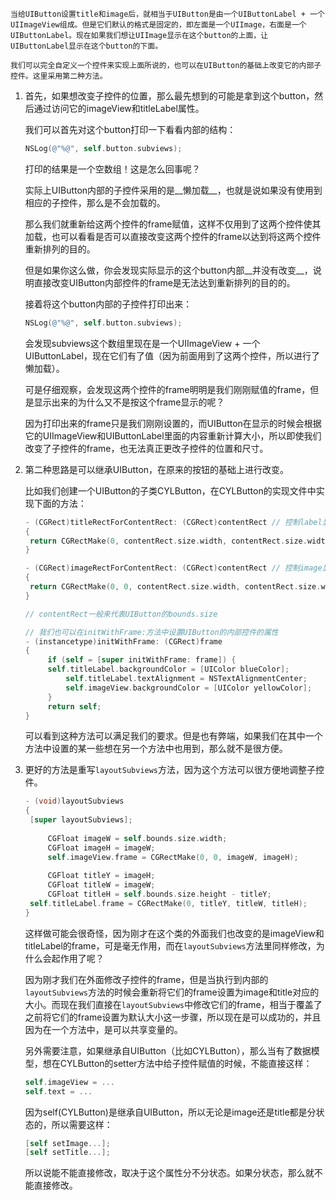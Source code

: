 	当给UIButton设置title和image后，就相当于UIButton是由一个UIButtonLabel + 一个UIImageView组成。但是它们默认的格式是固定的，即左面是一个UIImage，右面是一个UIButtonLabel。现在如果我们想让UIImage显示在这个button的上面，让UIButtonLabel显示在这个button的下面。

	我们可以完全自定义一个控件来实现上面所说的，也可以在UIButton的基础上改变它的内部子控件。这里采用第二种方法。

1. 首先，如果想改变子控件的位置，那么最先想到的可能是拿到这个button，然后通过访问它的imageView和titleLabel属性。
   
   我们可以首先对这个button打印一下看看内部的结构：
   
   ``` objective-c
   NSLog(@"%@", self.button.subviews);
   ```
   
   打印的结果是一个空数组！这是怎么回事呢？
   
   实际上UIButton内部的子控件采用的是__懒加载__，也就是说如果没有使用到相应的子控件，那么是不会加载的。
   
   那么我们就重新给这两个控件的frame赋值，这样不仅用到了这两个控件使其加载，也可以看看是否可以直接改变这两个控件的frame以达到将这两个控件重新排列的目的。
   
   但是如果你这么做，你会发现实际显示的这个button内部__并没有改变__，说明直接改变UIButton内部控件的frame是无法达到重新排列的目的的。
   
   接着将这个button内部的子控件打印出来：
   
   ``` objective-c
   NSLog(@"%@", self.button.subviews);
   ```
   
   会发现subviews这个数组里现在是一个UIImageView + 一个UIButtonLabel，现在它们有了值（因为前面用到了这两个控件，所以进行了懒加载）。
   
   可是仔细观察，会发现这两个控件的frame明明是我们刚刚赋值的frame，但是显示出来的为什么又不是按这个frame显示的呢？
   
   因为打印出来的frame只是我们刚刚设置的，而UIButton在显示的时候会根据它的UIImageView和UIButtonLabel里面的内容重新计算大小，所以即使我们改变了子控件的frame，也无法真正更改子控件的位置和尺寸。
   
2. 第二种思路是可以继承UIButton，在原来的按钮的基础上进行改变。
   
   比如我们创建一个UIButton的子类CYLButton，在CYLButton的实现文件中实现下面的方法：
   
   ``` objective-c
   - (CGRect)titleRectForContentRect: (CGRect)contentRect // 控制label显示在哪和大小
   {
   	return CGRectMake(0, contentRect.size.width, contentRect.size.width, contentRect.size.height - contentRect.size.width);
   }
   
   - (CGRect)imageRectForContentRect: (CGRect)contentRect // 控制image显示在哪和大小
   {
   	return CGRectMake(0, 0, contentRect.size.width, contentRect.size.width);
   }
   
   // contentRect一般来代表UIButton的bounds.size
   
   // 我们也可以在initWithFrame:方法中设置UIButton的内部控件的属性
   - (instancetype)initWithFrame: (CGRect)frame
   {
     	if (self = [super initWithFrame: frame]) {
       	self.titleLabel.backgroundColor = [UIColor blueColor];
         	self.titleLabel.textAlignment = NSTextAlignmentCenter;
         	self.imageView.backgroundColor = [UIColor yellowColor];
     	}
     	return self;
   }
   ```
   
   可以看到这种方法可以满足我们的要求。但是也有弊端，如果我们在其中一个方法中设置的某一些想在另一个方法中也用到，那么就不是很方便。
   
3. 更好的方法是重写`layoutSubviews`方法，因为这个方法可以很方便地调整子控件。
   
   ``` objective-c
   - (void)layoutSubviews 
   {
   	[super layoutSubviews];
     
     	CGFloat imageW = self.bounds.size.width;
     	CGFloat imageH = imageW;
     	self.imageView.frame = CGRectMake(0, 0, imageW, imageH);
     
     	CGFloat titleY = imageH;
     	CGFloat titleW = imageW;
     	CGFloat titleH = self.bounds.size.height - titleY;
   	self.titleLabel.frame = CGRectMake(0, titleY, titleW, titleH);
   }
   ```
   
   这样做可能会很奇怪，因为刚才在这个类的外面我们也改变的是imageView和titleLabel的frame，可是毫无作用，而在`layoutSubviews`方法里同样修改，为什么会起作用了呢？
   
   因为刚才我们在外面修改子控件的frame，但是当执行到内部的`layoutSubviews`方法的时候会重新将它们的frame设置为image和title对应的大小。而现在我们直接在`layoutSubviews`中修改它们的frame，相当于覆盖了之前将它们的frame设置为默认大小这一步骤，所以现在是可以成功的，并且因为在一个方法中，是可以共享变量的。
   
   另外需要注意，如果继承自UIButton（比如CYLButton），那么当有了数据模型，想在CYLButton的setter方法中给子控件赋值的时候，不能直接这样：
   
   ``` objective-c
   self.imageView = ...
   self.text = ...
   ```
   
   因为self(CYLButton)是继承自UIButton，所以无论是image还是title都是分状态的，所以需要这样：
   
   ``` objective-c
   [self setImage...];
   [self setTitle...];
   ```
   
   所以说能不能直接修改，取决于这个属性分不分状态。如果分状态，那么就不能直接修改。
   
   ​
